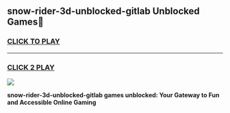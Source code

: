 
## snow-rider-3d-unblocked-gitlab Unblocked Games👋
<h3>
<a href="https://news.freeplayer.one?title=snow-rider-3d-unblocked-gitlab&ref=16F">CLICK TO PLAY</a></h3>
<hr>

<h3>
<a href="https://news.freeplayer.one?title=snow-rider-3d-unblocked-gitlab&ref=16F">CLICK 2 PLAY</a>
  
</h3>

<a href="https://news.freeplayer.one?title=snow-rider-3d-unblocked-gitlab&ref=16F/"><img src="https://clearcache.store/games.png"></a>


**snow-rider-3d-unblocked-gitlab games unblocked: Your Gateway to Fun and Accessible Online Gaming**
